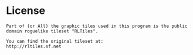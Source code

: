 # License

	Part of (or All) the graphic tiles used in this program is the public 
	domain roguelike tileset "RLTiles".

	You can find the original tileset at:
	http://rltiles.sf.net
